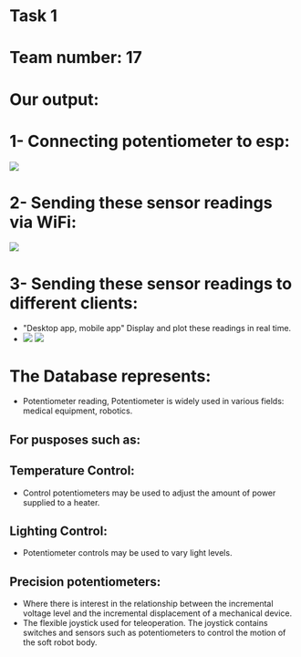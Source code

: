 <!--Headline-->
<!--Image-->
<!--UL-->
<!-- URLs-->

# Task 1
# Team number: 17

# Our output:
# 1- Connecting potentiometer to esp:
![](esp&potentiometer.jpeg)
# 2- Sending these sensor readings via WiFi:
![](database.gif)
# 3- Sending these sensor readings to different clients:
* "Desktop app, mobile app" Display and plot these readings in real time.
* ![](desktopapp.gif) ![](mobileapp.gif)  
# The Database represents:
* Potentiometer reading, Potentiometer is widely used in various fields: medical equipment, robotics.
## For pusposes such as:
## Temperature Control: 
* Control potentiometers may be used to adjust the amount of power supplied to a heater.
## Lighting Control:
* Potentiometer controls may be used to vary light levels.
## Precision potentiometers:
* Where there is interest in the relationship between the incremental voltage level and the incremental  displacement of a mechanical device.
* The flexible joystick used for teleoperation. The joystick contains switches and sensors such as potentiometers to control the motion of the soft robot body.
